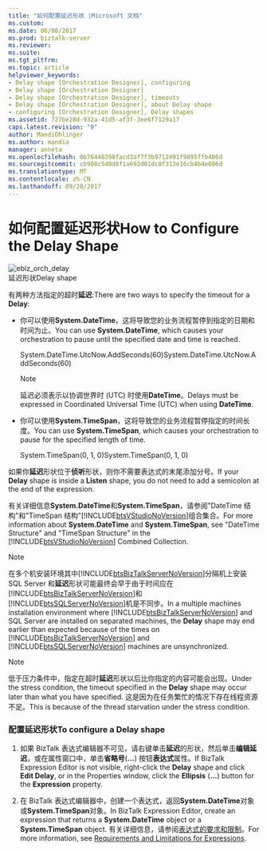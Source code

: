 ```yaml
---
title: "如何配置延迟形状 |Microsoft 文档"
ms.custom: 
ms.date: 06/08/2017
ms.prod: biztalk-server
ms.reviewer: 
ms.suite: 
ms.tgt_pltfrm: 
ms.topic: article
helpviewer_keywords:
- Delay shape [Orchestration Designer], configuring
- Delay shape [Orchestration Designer]
- Delay shape [Orchestration Designer], timeouts
- Delay shape [Orchestration Designer], about Delay shape
- configuring [Orchestration Designer], Delay shapes
ms.assetid: 727be28d-932a-41d5-af3f-3ee6f7129a17
caps.latest.revision: "9"
author: MandiOhlinger
ms.author: mandia
manager: anneta
ms.openlocfilehash: 0b76448398facd3af7f3b9712491f9895ffb406d
ms.sourcegitcommit: cb908c540d8f1a692d01dc8f313e16cb4b4e696d
ms.translationtype: MT
ms.contentlocale: zh-CN
ms.lasthandoff: 09/20/2017
---
```

# <a name="how-to-configure-the-delay-shape"></a><span data-ttu-id="c94a3-102">如何配置延迟形状</span><span class="sxs-lookup"><span data-stu-id="c94a3-102">How to Configure the Delay Shape</span></span>
![](../core/media/ebiz-orch-delay.gif "ebiz_orch_delay")  
<span data-ttu-id="c94a3-103">延迟形状</span><span class="sxs-lookup"><span data-stu-id="c94a3-103">Delay shape</span></span>  
  
 <span data-ttu-id="c94a3-104">有两种方法指定的超时**延迟**:</span><span class="sxs-lookup"><span data-stu-id="c94a3-104">There are two ways to specify the timeout for a **Delay**:</span></span>  
  
-   <span data-ttu-id="c94a3-105">你可以使用**System.DateTime**，这将导致您的业务流程暂停到指定的日期和时间为止。</span><span class="sxs-lookup"><span data-stu-id="c94a3-105">You can use **System.DateTime**, which causes your orchestration to pause until the specified date and time is reached.</span></span>  
  
     <span data-ttu-id="c94a3-106">System.DateTime.UtcNow.AddSeconds(60)</span><span class="sxs-lookup"><span data-stu-id="c94a3-106">System.DateTime.UtcNow.AddSeconds(60)</span></span>  
  
    > [!NOTE]
    >  <span data-ttu-id="c94a3-107">延迟必须表示以协调世界时 (UTC) 时使用**DateTime**。</span><span class="sxs-lookup"><span data-stu-id="c94a3-107">Delays must be expressed in Coordinated Universal Time (UTC) when using **DateTime**.</span></span>  
  
-   <span data-ttu-id="c94a3-108">你可以使用**System.TimeSpan**，这将导致您的业务流程暂停指定的时间长度。</span><span class="sxs-lookup"><span data-stu-id="c94a3-108">You can use **System.TimeSpan**, which causes your orchestration to pause for the specified length of time.</span></span>  
  
     <span data-ttu-id="c94a3-109">System.TimeSpan(0, 1, 0)</span><span class="sxs-lookup"><span data-stu-id="c94a3-109">System.TimeSpan(0, 1, 0)</span></span>  
  
 <span data-ttu-id="c94a3-110">如果你**延迟**形状位于**侦听**形状，则你不需要表达式的末尾添加分号。</span><span class="sxs-lookup"><span data-stu-id="c94a3-110">If your **Delay** shape is inside a **Listen** shape, you do not need to add a semicolon at the end of the expression.</span></span>  
  
 <span data-ttu-id="c94a3-111">有关详细信息**System.DateTime**和**System.TimeSpan**，请参阅"DateTime 结构"和"TimeSpan 结构"[!INCLUDE[btsVStudioNoVersion](../includes/btsvstudionoversion-md.md)]组合集合。</span><span class="sxs-lookup"><span data-stu-id="c94a3-111">For more information about **System.DateTime** and **System.TimeSpan**, see "DateTime Structure" and "TimeSpan Structure" in the [!INCLUDE[btsVStudioNoVersion](../includes/btsvstudionoversion-md.md)] Combined Collection.</span></span>  
  
> [!NOTE]
>  <span data-ttu-id="c94a3-112">在多个机安装环境其中[!INCLUDE[btsBizTalkServerNoVersion](../includes/btsbiztalkservernoversion-md.md)]分隔机上安装 SQL Server 和**延迟**形状可能最终会早于由于时间应在[!INCLUDE[btsBizTalkServerNoVersion](../includes/btsbiztalkservernoversion-md.md)]和[!INCLUDE[btsSQLServerNoVersion](../includes/btssqlservernoversion-md.md)]机是不同步。</span><span class="sxs-lookup"><span data-stu-id="c94a3-112">In a multiple machines installation environment where [!INCLUDE[btsBizTalkServerNoVersion](../includes/btsbiztalkservernoversion-md.md)] and SQL Server are installed on separated machines, the **Delay** shape may end earlier than expected because of the times on [!INCLUDE[btsBizTalkServerNoVersion](../includes/btsbiztalkservernoversion-md.md)] and [!INCLUDE[btsSQLServerNoVersion](../includes/btssqlservernoversion-md.md)] machines are unsynchronized.</span></span>  
  
> [!NOTE]
>  <span data-ttu-id="c94a3-113">低于压力条件中，指定在超时**延迟**形状以后比你指定的内容可能会出现。</span><span class="sxs-lookup"><span data-stu-id="c94a3-113">Under the stress condition, the timeout specified in the **Delay** shape may occur later than what you have specified.</span></span> <span data-ttu-id="c94a3-114">这是因为在任务繁忙的情况下存在线程资源不足。</span><span class="sxs-lookup"><span data-stu-id="c94a3-114">This is because of the thread starvation under the stress condition.</span></span>  
  
### <a name="to-configure-a-delay-shape"></a><span data-ttu-id="c94a3-115">配置延迟形状</span><span class="sxs-lookup"><span data-stu-id="c94a3-115">To configure a Delay shape</span></span>  
  
1.  <span data-ttu-id="c94a3-116">如果 BizTalk 表达式编辑器不可见，请右键单击**延迟**的形状，然后单击**编辑延迟**，或在属性窗口中，单击**省略号**(**...**) 按钮**表达式**属性。</span><span class="sxs-lookup"><span data-stu-id="c94a3-116">If BizTalk Expression Editor is not visible, right-click the **Delay** shape and click **Edit Delay**, or in the Properties window, click the **Ellipsis** (**...**) button for the **Expression** property.</span></span>  
  
2.  <span data-ttu-id="c94a3-117">在 BizTalk 表达式编辑器中，创建一个表达式，返回**System.DateTime**对象或**System.TimeSpan**对象。</span><span class="sxs-lookup"><span data-stu-id="c94a3-117">In BizTalk Expression Editor, create an expression that returns a **System.DateTime** object or a **System.TimeSpan** object.</span></span> <span data-ttu-id="c94a3-118">有关详细信息，请参阅[表达式的要求和限制](../core/requirements-and-limitations-for-expressions.md)。</span><span class="sxs-lookup"><span data-stu-id="c94a3-118">For more information, see [Requirements and Limitations for Expressions](../core/requirements-and-limitations-for-expressions.md).</span></span>